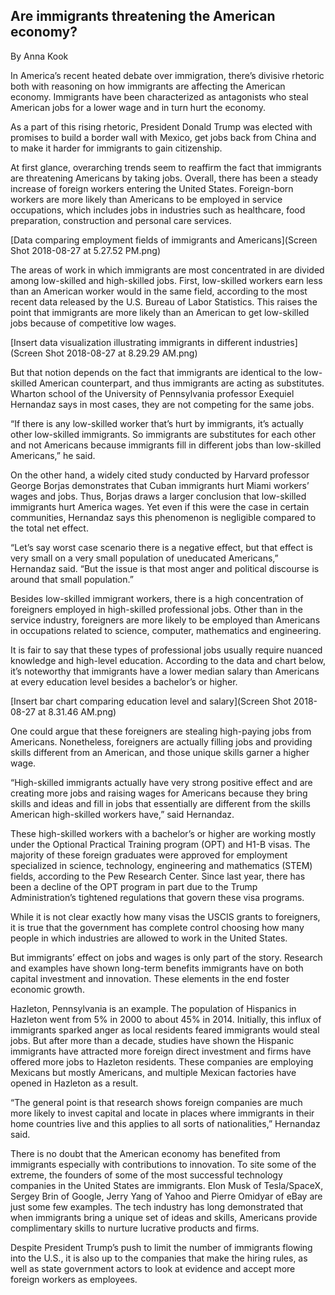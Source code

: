 ## Are immigrants threatening the American economy? 

By Anna Kook

In America’s recent heated debate over immigration, there’s divisive rhetoric both with reasoning on how immigrants are affecting the American economy. Immigrants have been characterized as antagonists who steal American jobs for a lower wage and in turn hurt the economy. 

As a part of this rising rhetoric, President Donald Trump was elected with promises to build a border wall with Mexico, get jobs back from China and to make it harder for immigrants to gain citizenship. 

At first glance, overarching trends seem to reaffirm the fact that immigrants are threatening Americans by taking jobs. Overall, there has been a steady increase of foreign workers entering the United States. Foreign-born workers are more likely than Americans to be employed in service occupations, which includes jobs in industries such as healthcare, food preparation, construction and personal care services. 

[Data comparing employment fields of immigrants and Americans](Screen Shot 2018-08-27 at 5.27.52 PM.png)

The areas of work in which immigrants are most concentrated in are divided among low-skilled and high-skilled jobs. First, low-skilled workers earn less than an American worker would in the same field, according to the most recent data released by the U.S. Bureau of Labor Statistics. This raises the point that immigrants are more likely than an American to get low-skilled jobs because of competitive low wages. 

[Insert data visualization illustrating immigrants in different industries](Screen Shot 2018-08-27 at 8.29.29 AM.png)

But that notion depends on the fact that immigrants are identical to the low-skilled American counterpart, and thus immigrants are acting as substitutes. Wharton school of the University of Pennsylvania professor Exequiel Hernandaz says in most cases, they are not competing for the same jobs. 

“If there is any low-skilled worker that’s hurt by immigrants, it’s actually other low-skilled immigrants. So immigrants are substitutes for each other and not Americans because immigrants fill in different jobs than low-skilled Americans,” he said.  

On the other hand, a widely cited study conducted by Harvard professor George Borjas demonstrates that Cuban immigrants hurt Miami workers’ wages and jobs. Thus, Borjas draws a larger conclusion that low-skilled immigrants hurt America wages. Yet even if this were the case in certain communities, Hernandaz says this phenomenon is negligible compared to the total net effect. 

“Let’s say worst case scenario there is a negative effect, but that effect is very small on a very small population of uneducated Americans,” Hernandaz said. “But the issue is that most anger and political discourse is around that small population.” 

Besides low-skilled immigrant workers, there is a high concentration of foreigners employed in high-skilled professional jobs. Other than in the service industry, foreigners are more likely to be employed than Americans in occupations related to science, computer, mathematics and engineering.  

It is fair to say that these types of professional jobs usually require nuanced knowledge and high-level education. According to the data and chart below, it’s noteworthy that immigrants have a lower median salary than Americans at every education level besides a bachelor’s or higher.

[Insert bar chart comparing education level and salary](Screen Shot 2018-08-27 at 8.31.46 AM.png)

One could argue that these foreigners are stealing high-paying jobs from Americans. Nonetheless, foreigners are actually filling jobs and providing skills different from an American, and those unique skills garner a higher wage.

“High-skilled immigrants actually have very strong positive effect and are creating more jobs and raising wages for Americans because they bring skills and ideas and fill in jobs that essentially are different from the skills American high-skilled workers have,” said Hernandaz.

These high-skilled workers with a bachelor’s or higher are working mostly under the Optional Practical Training program (OPT) and H1-B visas. The majority of these foreign graduates were approved for employment specialized in science, technology, engineering and mathematics (STEM) fields, according to the Pew Research Center. Since last year, there has been a decline of the OPT program in part due to the Trump Administration’s tightened regulations that govern these visa programs.

While it is not clear exactly how many visas the USCIS grants to foreigners, it is true that the government has complete control choosing how many people in which industries are allowed to work in the United States.

But immigrants’ effect on jobs and wages is only part of the story. Research and examples have shown long-term benefits immigrants have on both capital investment and innovation. These elements in the end foster economic growth. 

Hazleton, Pennsylvania is an example. The population of Hispanics in Hazleton went from 5% in 2000 to about 45% in 2014. Initially, this influx of immigrants sparked anger as local residents feared immigrants would steal jobs. But after more than a decade, studies have shown the Hispanic immigrants have attracted more foreign direct investment and firms have offered more jobs to Hazleton residents. These companies are employing Mexicans but mostly Americans, and multiple Mexican factories have opened in Hazleton as a result.

“The general point is that research shows foreign companies are much more likely to invest capital and locate in places where immigrants in their home countries live and this applies to all sorts of nationalities,” Hernandaz said. 

There is no doubt that the American economy has benefited from immigrants especially with contributions to innovation. To site some of the extreme, the founders of some of the most successful technology companies in the United States are immigrants. Elon Musk of Tesla/SpaceX, Sergey Brin of Google, Jerry Yang of Yahoo and Pierre Omidyar of eBay are just some few examples. The tech industry has long demonstrated that when immigrants bring a unique set of ideas and skills, Americans provide complimentary skills to nurture lucrative products and firms.

Despite President Trump’s push to limit the number of immigrants flowing into the U.S., it is also up to the companies that make the hiring rules, as well as state government actors to look at evidence and accept more foreign workers as employees. 
